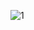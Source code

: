 
![1](https://github.com/Tarun0008/NovaConnect-Frontend/assets/143323486/ff7aa915-7fc8-4f39-9206-77716d1cd623)
